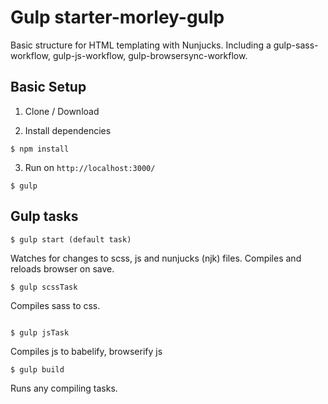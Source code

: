 # Gulp starter-morley-gulp

Basic structure for HTML templating with Nunjucks. Including a gulp-sass-workflow, gulp-js-workflow, gulp-browsersync-workflow.

## Basic Setup

1.  Clone / Download

2.  Install dependencies

```
$ npm install
```

3.  Run on `http://localhost:3000/`

```
$ gulp
```

## Gulp tasks

```
$ gulp start (default task)
```

Watches for changes to scss, js and nunjucks (njk) files. Compiles and reloads browser on save.

```
$ gulp scssTask
```

Compiles sass to css.

```

$ gulp jsTask
```

Compiles js to babelify, browserify js

```
$ gulp build
```

Runs any compiling tasks.
